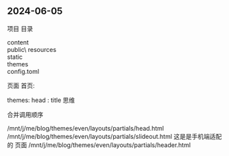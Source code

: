 ## 2024-06-05

项目 目录 

content\
public\ 
resources\
static\
themes\
config.toml


页面 首页:

themes: 
head : title  思维 

合并调用顺序

/mnt/j/me/blog/themes/even/layouts/partials/head.html
/mnt/j/me/blog/themes/even/layouts/partials/slideout.html 这是是手机端适配的 页面
/mnt/j/me/blog/themes/even/layouts/partials/header.html
